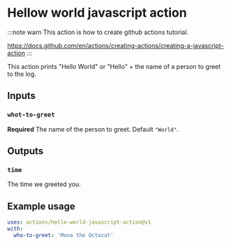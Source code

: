# Hellow world javascript action

:::note warn
This action is how to create github actions tutorial.

https://docs.github.com/en/actions/creating-actions/creating-a-javascript-action
:::

This action prints "Hello World" or "Hello" + the name of a person to greet to the log.

## Inputs

### `whot-to-greet`

**Required** The name of the person to greet. Default `"World"`.

## Outputs

### `time`

The time we greeted you.

## Example usage

```yaml
uses: actions/hello-world-javascript-action@v1
with:
  who-to-greet: 'Mona the Octocat'
```
